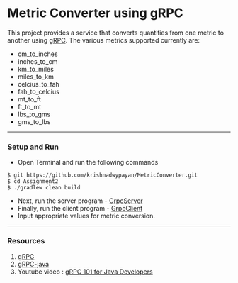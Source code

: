 # Metric Converter using gRPC

This project provides a service that converts quantities from one metric to another using [gRPC](https://grpc.io/docs/).
The various metrics supported currently are:

- cm_to_inches <br/>
- inches_to_cm <br/>
- km_to_miles <br/>
-  miles_to_km <br/>
- celcius_to_fah <br/>
- fah_to_celcius <br/>
- mt_to_ft <br/>
- ft_to_mt <br/>
- lbs_to_gms <br/>
- gms_to_lbs <br/>

<hr>

### Setup and Run
* Open Terminal and run the following commands <br/>
```
$ git https://github.com/krishnadwypayan/MetricConverter.git
$ cd Assignment2
$ ./gradlew clean build
``` 

* Next, run the server program - [GrpcServer](https://github.com/krishnadwypayan/MetricConverter/blob/master/src/main/java/com/example/grpc/GrpcServer.java) <br/>
* Finally, run the client program - [GrpcClient](https://github.com/krishnadwypayan/MetricConverter/blob/master/src/main/java/com/example/grpc/GrpcClient.java) <br/>
* Input appropriate values for metric conversion.

<hr>

### Resources
 1. [gRPC](https://grpc.io/docs/)
 2. [gRPC-java](https://grpc.io/docs/tutorials/basic/java.html)
 3. Youtube video : [gRPC 101 for Java Developers](https://www.youtube.com/watch?v=DU-q5kOf2Rc)


